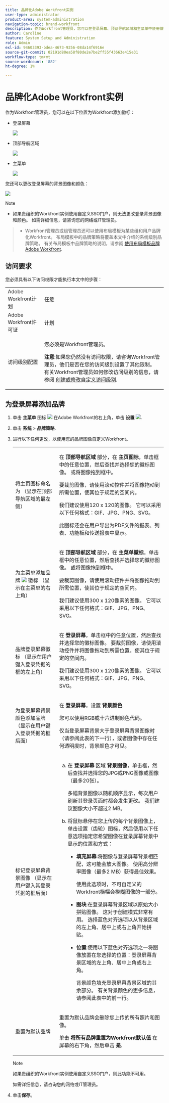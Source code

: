 ```yaml
---
title: 品牌化Adobe Workfront实例
user-type: administrator
product-area: system-administration
navigation-topic: brand-workfront
description: 作为Workfront管理员，您可以在登录屏幕、顶部导航区域和主菜单中使用徽标来为Workfront添加品牌标识。 您还可以更改登录屏幕的背景图像和颜色。
author: Caroline
feature: System Setup and Administration
role: Admin
exl-id: 94603393-bdea-4673-9256-08da14f6916e
source-git-commit: 02191d80ea58f80de2e7be2ff55f43663e415e31
workflow-type: tm+mt
source-wordcount: '882'
ht-degree: 1%

---
```


# 品牌化Adobe Workfront实例

<!--
**DON'T DELETE, DRAFT OR HIDE THIS ARTICLE. IT IS LINKED TO THE PRODUCT, THROUGH THE CONTEXT SENSITIVE HELP LINKS. **
-->

作为Workfront管理员，您可以在以下位置为Workfront添加徽标：

* 登录屏幕

   ![](assets/brand-login-screen-nwe-adobe.jpg)

* 顶部导航区域

   ![](assets/brand-top-nav-area-nwe-adobe.jpg)

* 主菜单

   ![](assets/brand-main-menu-adobe.jpg)

您还可以更改登录屏幕的背景图像和颜色：

![](assets/wf_banner_on_login_screen-adobe.png)

>[!NOTE]
>
>* 如果贵组织的Workfront实例使用自定义SSO门户，则无法更改登录背景图像和颜色。 如需详细信息，请咨询您的网络或IT管理员。

><!--
>or is enabled with Adobe IMS  >
>  >
>-->
>
>* Workfront管理员或组管理员还可以使用布局模板为某些组和用户品牌化Workfront。 布局模板中的品牌策略将覆盖本文中介绍的系统级别品牌策略。 有关布局模板中品牌策略的说明，请参阅 [使用布局模板品牌Adobe Workfront](../../../administration-and-setup/customize-workfront/use-layout-templates/brand-wf-using-a-layout-template.md).


## 访问要求

您必须具有以下访问权限才能执行本文中的步骤：

<table style="table-layout:auto"> 
 <col> 
 <col> 
 <tbody> 
  <tr> 
   <td role="rowheader">Adobe Workfront计划</td> 
   <td>任意</td> 
  </tr> 
  <tr> 
   <td role="rowheader">Adobe Workfront许可证</td> 
   <td>计划</td> 
  </tr> 
  <tr> 
   <td role="rowheader">访问级别配置</td> 
   <td> <p>您必须是Workfront管理员。</p> <p><b>注意</b>:如果您仍然没有访问权限，请咨询Workfront管理员，他们是否在您的访问级别设置了其他限制。 有关Workfront管理员如何修改访问级别的信息，请参阅 <a href="../../../administration-and-setup/add-users/configure-and-grant-access/create-modify-access-levels.md" class="MCXref xref">创建或修改自定义访问级别</a>.</p> </td> 
  </tr> 
 </tbody> 
</table>

## 为登录屏幕添加品牌

1. 单击 **主菜单** 图标 ![](assets/main-menu-icon.png) 在Adobe Workfront的右上角，单击 **设置** ![](assets/gear-icon-settings.png).

1. 单击 **系统** > **品牌策略**.

1. 进行以下任何更改，以使用您的品牌图像自定义Workfront。

   <table style="table-layout:auto"> 
    <col> 
    <col> 
    <tbody> 
     <tr> 
      <td role="rowheader"> <p>将主页图标命名为 <span style="font-weight: normal;">（显示在顶部导航区域的最左侧）</span></p> </td> 
      <td> <p>在 <strong>顶部导航区域</strong> 部分，在 <strong>主页图标</strong>，单击框中的任意位置，然后查找并选择您的徽标图像。 或将图像拖到框中。</p> <p>要裁剪图像，请使用滚动控件并将图像拖动到所需位置，使其位于规定的空间内。</p> <p>我们建议使用120 x 120的图像。 它可以采用以下任何格式：GIF、JPG、PNG、SVG。</p> <p>此图标还会在用户导出为PDF文件的报表、列表、功能板和传送报表中显示。</p> </td> 
     </tr> 
     <tr> 
      <td role="rowheader"> <p>为主菜单添加品牌 <img src="assets/main-menu-icon.png"> 徽标 <span style="font-weight: normal;">（显示在主菜单的右上角）</span></p> </td> 
      <td> <p>在 <strong>顶部导航区域</strong> 部分，在 <strong>主菜单徽标</strong>，单击框中的任意位置，然后查找并选择您的徽标图像。 或将图像拖到框中。</p> <p>要裁剪图像，请使用滚动控件并将图像拖动到所需位置，使其位于规定的空间内。</p> <p>我们建议使用300 x 120像素的图像。 它可以采用以下任何格式：GIF、JPG、PNG、SVG。</p> </td> 
     </tr> 
     <tr> 
      <td role="rowheader">品牌登录屏幕徽标 <span style="font-weight: normal;">（显示在用户键入登录凭据的框的左上角）</span></td> 
      <td> <p>在 <strong>登录屏幕</strong>，单击框中的任意位置，然后查找并选择您的徽标图像。 要裁剪图像，请使用滚动控件并将图像拖动到所需位置，使其位于规定的空间内。</p> <p>我们建议使用300 x 120像素的图像。 它可以采用以下任何格式：GIF、JPG、PNG、SVG。</p> </td> 
     </tr> 
     <tr> 
      <td role="rowheader">为登录屏幕背景颜色添加品牌 <span style="font-weight: normal;">（显示在用户键入登录凭据的框后面）</span></td> 
      <td> <p>在 <strong>登录屏幕</strong>，设置 <strong>背景颜色</strong>. </p> <p>您可以使用RGB或十六进制颜色代码。</p> <p>仅当登录屏幕背景大于登录屏幕背景图像时（请参阅此表的下一行），或者图像中存在任何透明度时，背景颜色才可见。</p> </td> 
     </tr> 
     <tr> 
      <td role="rowheader">标记登录屏幕背景图像 <span style="font-weight: normal;">（显示在用户键入其登录凭据的框后面）</span></td> 
      <td> 
       <ol style="list-style-type: lower-alpha;"> 
        <li value="1"> <p> 在 <strong>登录屏幕</strong> 区域 <strong>背景图像</strong>，单击框，然后查找并选择您的JPG或PNG图像或图像（最多20张）。 </p> <p>多幅背景图像以随机顺序显示，每次用户刷新其登录页面时都会发生更改。 我们建议图像大小不超过2 MB。</p> </li> 
        <li value="2"> <p>将鼠标悬停在您上传的每个背景图像上，单击设置（齿轮）图标，然后使用以下任意选项指定您希望图像在登录屏幕背景中显示的位置和方式：</p> 
         <ul> 
          <li> <p><strong>填充屏幕</strong>:将图像与登录屏幕背景相匹配，这可能会放大图像。 使用高分辨率图像（最多2 MB）获得最佳效果。</p> <p>使用此选项时，不可自定义的Workfront横幅会模糊图像的一部分。</p> </li> 
          <li> <p><strong>图块</strong>:在登录屏幕背景区域以原始大小拼贴图像。 这对于创建模式非常有用。 选择蓝色对齐选项以从背景区域的左上角、居中上或右上角开始拼贴。</p> </li> 
          <li> <p><strong>位置</strong>:使用以下蓝色对齐选项之一将图像放置在您选择的位置：登录屏幕背景区域的左上角、居中上角或右上角。</p> <p>背景颜色填充登录屏幕背景区域的其余部分。 有关背景颜色的更多信息，请参阅此表中的前一行。</p> </li> 
         </ul> </li> 
       </ol> </td> 
     </tr> 
     <tr> 
      <td role="rowheader">重置为默认品牌</td> 
      <td> <p>重置为默认品牌会删除您上传的所有照片和图像。</p> <p>单击 <strong>将所有品牌重置为Workfront默认值</strong> 在屏幕的右下角，然后单击 <strong>是</strong>.</p> </td> 
     </tr> 
    </tbody> 
   </table>

   >[!NOTE]
   >
   >如果贵组织的Workfront实例使用自定义SSO门户，则此功能不可用。
   ><!--   >
   >or is enabled with Adobe IMS   >
   >   >
   >-->
   >
   >如需详细信息，请咨询您的网络或IT管理员。

1. 单击&#x200B;**保存**。
